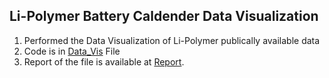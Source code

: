 ## Li-Polymer Battery Caldender Data Visualization
1. Performed the Data Visualization of Li-Polymer publically available data
2. Code is in [Data_Vis](Data_Vis.ipynb) File
3. Report of the file is available at [Report](Report/report.md).